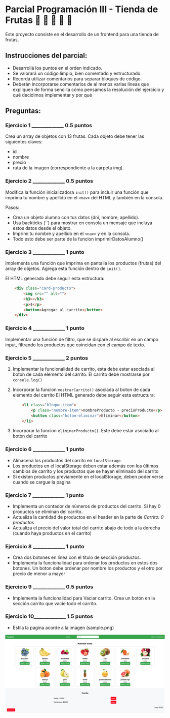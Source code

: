 # Parcial Programación III - Tienda de Frutas :apple: :pineapple: :pear: :orange: :watermelon:
Este proyecto consiste en el desarrollo de un frontend para una tienda de frutas.



## Instrucciones del parcial:
- Desarrollá los puntos en el orden indicado.
- Se valorará un código limpio, bien comentado y estructurado.
- Recordá utilizar comentarios para separar bloques de código. 
- Deberán incorporarse comentarios de al menos varias líneas que expliquen de forma sencilla cómo pensamos la resolución del ejercicio y qué decidimos implementar y por qué



## Preguntas:

### Ejercicio 1 _____________  0.5 puntos
Crea un array de objetos con 13 frutas. Cada objeto debe tener las siguientes claves:
- id
- nombre
- precio
- ruta de la imagen (correspondiente a la carpeta img).


### Ejercicio 2 _____________   0.5 puntos
Modifica la función inicializadora `init()` para incluir una función que imprima tu nombre  y apellido en el `<nav>` del HTML y también en la consola.

Pasos:
- Crea un objeto alumno con tus datos (dni, nombre, apellido).
- Usa backticks (``) para mostrar en consola un mensaje que incluya estos datos desde el objeto.
- Imprimí tu nombre y apellido en el `<nav>` y en la consola. 
- Todo esto debe ser parte de la funcion imprimirDatosAlumno()


### Ejercicio 3 _____________   1 punto
Implementa una función que imprima en pantalla los productos (frutas) del array de objetos. Agrega esta función dentro de `init()`.

El HTML generado debe seguir esta estructura:
```html
    <div class="card-producto">
        <img src="" alt="">
        <h3></h3>
        <p>$</p>
        <button>Agregar al carrito</button>
    </div>
```


### Ejercicio 4 _____________   1 punto
Implementar una función de filtro, que se dispare al escribir en un campo input, filtrando los productos que coincidan con el campo de texto.


### Ejercicio 5 _____________   2 puntos
1. Implementar la funcionalidad de carrito, esta debe estar asociada al boton de cada elemento del carrito. El carrito debe mostrarse por `console.log()`

2. Incorporar la funcion `mostrarCarrito()` asociada al boton de cada elemento del carrito
    El HTML generado debe seguir esta estructura:
    ```html
        <li class="bloque-item">
            <p class="nombre-item">nombreProducto - precioProducto</p>
            <button class="boton-eliminar">Eliminar</button>
        </li>
    ```

3. Incorporar la funcion `eliminarProducto()`. Este debe estar asociado al boton del carrito


### Ejercicio 6 _____________   1 punto
- Almacena los productos del carrito en `localStorage`.
- Los productos en el localStorage deben estar además con los últimos cambios de carrito y los productos que se hayan eliminado del carrito
- Si existen productos previamente en el localStorage, deben poder verse cuando se cargue la pagina


### Ejercicio 7 _____________   1 punto
- Implementa un contador de números de productos del carrito. Si hay 0 productos se eliminan del carrito.
- Actualiza la cantidad de productos en el header en la parte de *Carrito: 0 productos*
- Actualiza el precio del valor total del carrito abajo de todo a la derecha (cuando haya productos en el carrito)


### Ejercicio 8 _____________   1 punto
- Crea dos botones en línea con el título de sección productos.
- Implementa la funcionalidad para ordenar los productos en estos dos botones. Un boton debe ordenar por nombre los productos y el otro por precio de menor a mayor


### Ejercicio 9 _____________   0.5 puntos
- Implementa la funcionalidad para Vaciar carrito. Crea un botón en la sección carrito que vacíe todo el carrito.


### Ejercicio 10_____________   1.5 puntos
- Estila la pagina acorde a la imagen (sample.png)

![alt text](PrimerParcial/sample.jpeg)